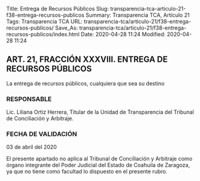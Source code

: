 Title: Entrega de Recursos Públicos
Slug: transparencia-tca-articulo-21-f38-entrega-recursos-publicos
Summary: Transparencia TCA, Artículo 21
Tags: Transparencia TCA
URL: transparencia-tca/articulo-21/f38-entrega-recursos-publicos/
Save_As: transparencia-tca/articulo-21/f38-entrega-recursos-publicos/index.html
Date: 2020-04-28 11:24
Modified: 2020-04-28 11:24


## ART. 21, FRACCIÓN XXXVIII. ENTREGA DE RECURSOS PÚBLICOS

La entrega de recursos públicos, cualquiera que sea su destino


### RESPONSABLE

Lic. Liliana Ortiz Herrera, Titular de la Unidad de Transparencia del Tribunal de Conciliación y Arbitraje.


### FECHA DE VALIDACIÓN

03 de abril del 2020


El presente apartado no aplica al Tribunal de Conciliación y Arbitraje como órgano integrante del Poder Judicial del Estado de Coahuila de Zaragoza, ya que no tiene como facultad lo dispuesto en el presente rubro.



